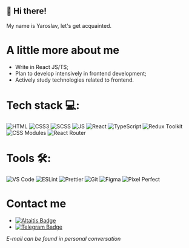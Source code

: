 ## 👋  Hi there!

My name is Yaroslav, let's get acquainted.

# A little more about me
* Write in React JS/TS;
* Plan to develop intensively in frontend development;
* Actively study technologies related to frontend.

# Tech stack 💻:
![HTML](https://img.shields.io/badge/HTML5-%23E34F26?logo=html5&logoColor=%23fff&color=%23E34F26) ![CSS3](https://img.shields.io/badge/CSS3-%23E34F26?logo=css3&logoColor=%23fff&color=%231698E9) ![SCSS](https://img.shields.io/badge/SCSS-%23E34F26?logo=sass&logoColor=%23000&color=%23C95B93) ![JS](https://img.shields.io/badge/JavaScript-%23E34F26?logo=javascript&logoColor=%23000&color=%23F7E01D) ![React](https://camo.githubusercontent.com/b8f9baf34dfa59e5cf63be744777f8f01596535a4bcc1502df3cf39a71d41c23/68747470733a2f2f696d672e736869656c64732e696f2f62616467652f2d52656163742d3333333333333f7374796c653d666c6174266c6f676f3d7265616374) ![TypeScript](https://img.shields.io/badge/Typescript-%23E34F26?logo=typescript&logoColor=%23fff&color=%233179C7) ![Redux Toolkit](https://img.shields.io/badge/Redux-%23E34F26?logo=redux&logoColor=%23764ABC&color=%23333) ![CSS Modules](https://img.shields.io/badge/CSS%20Modules-%23E34F26?logo=css3&logoColor=%23fff&color=%231698E9)
![React Router](https://img.shields.io/badge/React%20Router-%23333?style=flat&logo=ReactRouter&logoColor=white)
# Tools 🛠:
![VS Code](https://img.shields.io/badge/VS%20Code-%23333?logo=visual%20studio%20code&logoColor=%23007ACC) ![ESLint](https://img.shields.io/badge/ESLint-%23E34F26?logo=eslint&logoColor=%23fff&color=%234B32C3) ![Prettier](https://img.shields.io/badge/Prettier-%23E34F26?logo=prettier&logoColor=%23fff&color=%23C086C2) ![Git](https://camo.githubusercontent.com/3ea1c940cc08da19f16d17ca0c4704397dac1f12a1bb73f1174ae504c3e80a85/68747470733a2f2f696d672e736869656c64732e696f2f62616467652f2d4769742d3333333333333f7374796c653d666c6174266c6f676f3d676974) ![Figma](https://img.shields.io/badge/Figma-%23333?logo=figma&logoColor=white) ![Pixel Perfect](https://img.shields.io/badge/Pixel%20Perfect-%23333?style=flat&logo=googlechrome&logoColor=white)

# Contact me
* <a href="https://altairis.vercel.app/user/67f3d1cb005627876a49a947">
    <img src="https://img.shields.io/badge/Altairis-%23333?style=flat&logo=googlechrome&logoColor=white" alt="Altaitis Badge"/>
  </a>
* <a href="https://t.me/ammyyaa">
    <img src="https://img.shields.io/badge/Telegram-rgb(53,164,222)?logo=telegram&logoColor=white" alt="Telegram Badge"/>
</a>


*E-mail can be found in personal conversation*
